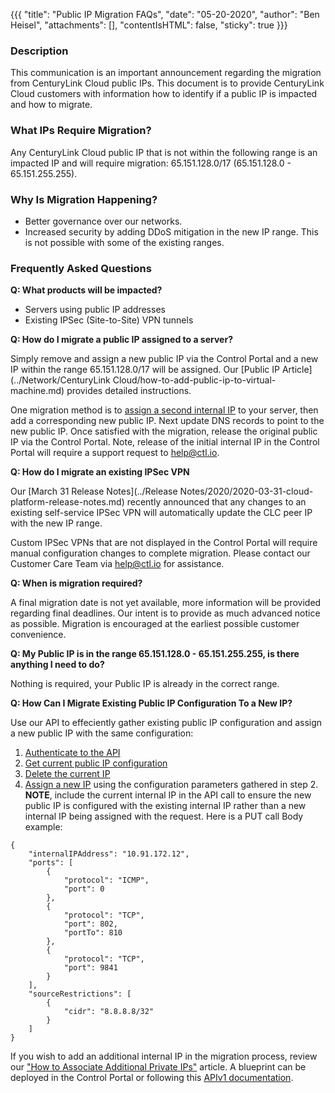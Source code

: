 {{{
  "title": "Public IP Migration FAQs",
  "date": "05-20-2020",
  "author": "Ben Heisel",
  "attachments": [],
  "contentIsHTML": false,
  "sticky": true
}}}

### Description

This communication is an important announcement regarding the migration from CenturyLink Cloud public IPs. This document is to provide CenturyLink Cloud customers with information how to identify if a public IP is impacted and how to migrate.

###  What IPs Require Migration?

Any CenturyLink Cloud public IP that is not within the following range is an impacted IP and will require migration: 65.151.128.0/17 (65.151.128.0 - 65.151.255.255).

### Why Is Migration Happening?

* Better governance over our networks.
* Increased security by adding DDoS mitigation in the new IP range. This is not possible with some of the existing ranges. 


### Frequently Asked Questions

**Q: What products will be impacted?**

* Servers using public IP addresses 
* Existing IPSec (Site-to-Site) VPN tunnels 

**Q: How do I migrate a public IP assigned to a server?**

Simply remove and assign a new public IP via the Control Portal and a new IP within the range 65.151.128.0/17 will be assigned. Our [Public IP Article](../Network/CenturyLink Cloud/how-to-add-public-ip-to-virtual-machine.md) provides detailed instructions.

One migration method is to [assign a second internal IP](../Servers/how-to-associate-additional-private-ips-with-a-cloud-server.md) to your server, then add a corresponding new public IP. Next update DNS records to point to the new public IP. Once satisfied with the migration, release the original public IP via the Control Portal. Note, release of the initial internal IP in the Control Portal will require a support request to help@ctl.io.

**Q: How do I migrate an existing IPSec VPN**

Our [March 31 Release Notes](../Release Notes/2020/2020-03-31-cloud-platform-release-notes.md) recently announced that any changes to an existing self-service IPSec VPN will automatically update the CLC peer IP with the new IP range. 

Custom IPSec VPNs that are not displayed in the Control Portal will require manual configuration changes to complete migration. Please contact our Customer Care Team via help@ctl.io for assistance.

**Q: When is migration required?**

A final migration date is not yet available, more information will be provided regarding final deadlines. Our intent is to provide as much advanced notice as possible. Migration is encouraged at the earliest possible customer convenience.

**Q: My Public IP is in the range 65.151.128.0 - 65.151.255.255, is there anything I need to do?**

Nothing is required, your Public IP is already in the correct range.


**Q: How Can I Migrate Existing Public IP Configuration To a New IP?**

Use our API to effeciently gather existing public IP configuration and assign a new public IP with the same configuration:

1. [Authenticate to the API](https://www.ctl.io/api-docs/v2/#authentication)
2. [Get current public IP configuration](https://www.ctl.io/api-docs/v2/#firewall-get-public-ip-address)
3. [Delete the current IP](https://www.ctl.io/api-docs/v2/#firewall-remove-public-ip-address)
4. [Assign a new IP](https://www.ctl.io/api-docs/v2/#firewall-add-public-ip-address) using the configuration parameters gathered in step 2.
**NOTE**, include the current internal IP in the API call to ensure the new public IP is configured with the existing internal IP rather than a new internal IP being assigned with the request. Here is a PUT call Body example:

```
{
	"internalIPAddress": "10.91.172.12",
	"ports": [
		{
            "protocol": "ICMP",
            "port": 0
        },
        {
            "protocol": "TCP",
            "port": 802,
            "portTo": 810
        },
        {
            "protocol": "TCP",
            "port": 9841
        }
    ],
    "sourceRestrictions": [
        {
            "cidr": "8.8.8.8/32"
        }
    ]
}
```
If you wish to add an additional internal IP in the migration process, review our ["How to Associate Additional Private IPs"](../Servers/how-to-associate-additional-private-ips-with-a-cloud-server.md) article. A blueprint can be deployed in the Control Portal or following this [APIv1 documentation](https://www.ctl.io/api-docs/v1/#blueprint-deploy-blueprint).
